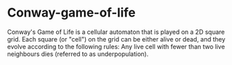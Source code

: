 # Conway-game-of-life
Conway's Game of Life is a cellular automaton that is played on a 2D square grid. Each square (or "cell") on the grid can be either alive or dead, and they evolve according to the following rules: Any live cell with fewer than two live neighbours dies (referred to as underpopulation).
